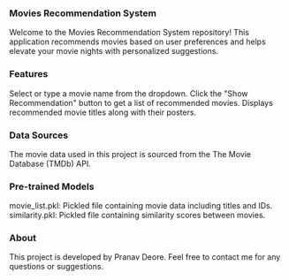 <h3>Movies Recommendation System</h3>

Welcome to the Movies Recommendation System repository! This application recommends movies based on user preferences and helps elevate your movie nights with personalized suggestions.

<h3>Features</h3>
Select or type a movie name from the dropdown.
Click the "Show Recommendation" button to get a list of recommended movies.
Displays recommended movie titles along with their posters.

<h3>Data Sources</h3>
The movie data used in this project is sourced from the The Movie Database (TMDb) API.

<h3>Pre-trained Models</h3>
movie_list.pkl: Pickled file containing movie data including titles and IDs.
similarity.pkl: Pickled file containing similarity scores between movies.

<h3>About</h3>
This project is developed by Pranav Deore. Feel free to contact me for any questions or suggestions.
